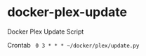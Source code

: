# docker-plex-update
Docker Plex Update Script

Crontab
<code>
0 3 * * * ~/docker/plex/update.py
</code>
